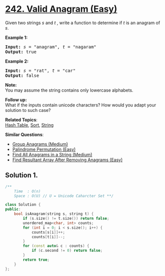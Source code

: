 # [242. Valid Anagram (Easy)](https://leetcode.com/problems/valid-anagram/)

<p>Given two strings <em>s</em> and <em>t&nbsp;</em>, write a function to determine if <em>t</em> is an anagram of <em>s</em>.</p>

<p><b>Example 1:</b></p>

<pre><b>Input:</b> <em>s</em> = "anagram", <em>t</em> = "nagaram"
<b>Output:</b> true
</pre>

<p><b>Example 2:</b></p>

<pre><b>Input:</b> <em>s</em> = "rat", <em>t</em> = "car"
<b>Output: </b>false
</pre>

<p><strong>Note:</strong><br>
You may assume the string contains only lowercase alphabets.</p>

<p><strong>Follow up:</strong><br>
What if the inputs contain unicode characters? How would you adapt your solution to such case?</p>


**Related Topics**:  
[Hash Table](https://leetcode.com/tag/hash-table/), [Sort](https://leetcode.com/tag/sort/), [String](https://leetcode.com/tag/string/)

**Similar Questions**:
* [Group Anagrams (Medium)](https://leetcode.com/problems/group-anagrams/)
* [Palindrome Permutation (Easy)](https://leetcode.com/problems/palindrome-permutation/)
* [Find All Anagrams in a String (Medium)](https://leetcode.com/problems/find-all-anagrams-in-a-string/)
* [Find Resultant Array After Removing Anagrams (Easy)](https://leetcode.com/problems/find-resultant-array-after-removing-anagrams/)

## Solution 1.

```cpp
/**
    Time  : O(n)
    Space : O(U) // U = Unicode Caharcter Set **/

class Solution {
public:
    bool isAnagram(string s, string t) {
        if (s.size() != t.size()) return false;
        unordered_map<char, int> counts;
        for (int i = 0; i < s.size(); i++) {
            counts[s[i]]++;
            counts[t[i]]--;
        }
        for (const auto& c : counts) {
            if (c.second != 0) return false;
        }
        return true;
    }
};

```
